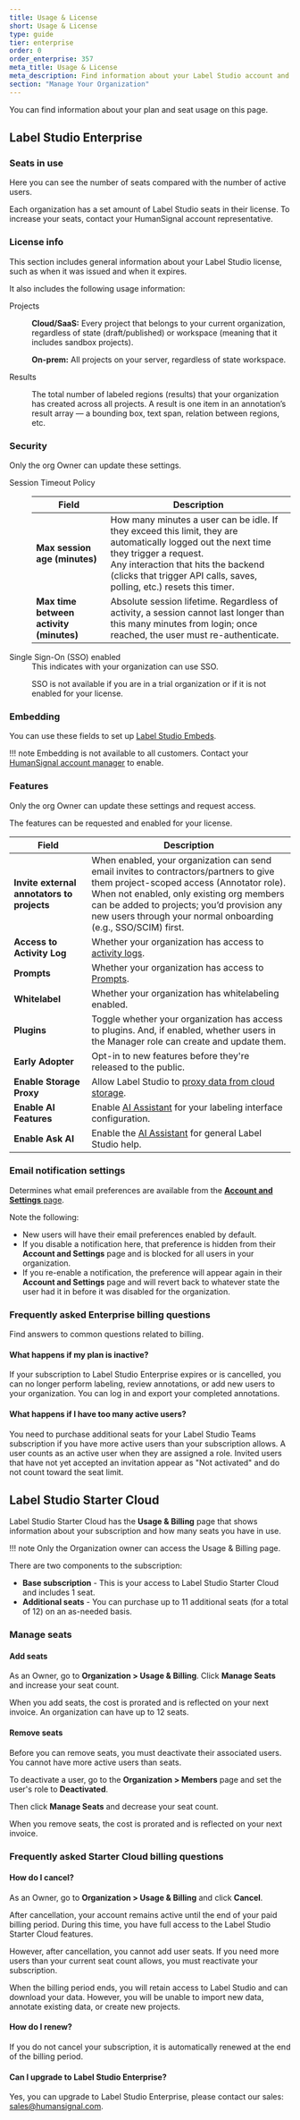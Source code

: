 ```yaml
---
title: Usage & License
short: Usage & License
type: guide
tier: enterprise
order: 0
order_enterprise: 357
meta_title: Usage & License
meta_description: Find information about your Label Studio account and configure organization settings.  
section: "Manage Your Organization"
---
```


You can find information about your plan and seat usage on this page. 

## Label Studio Enterprise

### Seats in use

Here you can see the number of seats compared with the number of active users. 

Each organization has a set amount of Label Studio seats in their license. To increase your seats, contact your HumanSignal account representative. 

### License info

This section includes general information about your Label Studio license, such as when it was issued and when it expires. 

It also includes the following usage information:

<dl>
<dt>Projects</dt>
<dd>

**Cloud/SaaS:** Every project that belongs to your current organization, regardless of state (draft/published) or workspace (meaning that it includes sandbox projects). 

**On-prem:** All projects on your server, regardless of state workspace. 
</dd>

<dt>Results</dt>
<dd>

The total number of labeled regions (results) that your organization has created across all projects. A result is one item in an annotation’s result array — a bounding box, text span, relation between regions, etc. 
</dd>
</dl>

### Security 

Only the org Owner can update these settings.

<dl>
<dt>Session Timeout Policy</dt>
<dd>

| Field          | Description    |
| ------------- | ------------ |
| **Max session age (minutes)**         | How many minutes a user can be idle. If they exceed this limit, they are automatically logged out the next time they trigger a request. <br> Any interaction that hits the backend (clicks that trigger API calls, saves, polling, etc.) resets this timer. |
| **Max time between activity (minutes)** | Absolute session lifetime. Regardless of activity, a session cannot last longer than this many minutes from login; once reached, the user must re-authenticate. |

</dd>

<dt>Single Sign-On (SSO) enabled</dt>
<dd>
This indicates with your organization can use SSO. 

SSO is not available if you are in a trial organization or if it is not enabled for your license. 

</dd>
</dl>

### Embedding

 You can use these fields to set up [Label Studio Embeds](embed#Configure-embedding-in-Label-Studio). 

!!! note
    Embedding is not available to all customers. Contact your [HumanSignal account manager](mailto:sales@humansignal.com) to enable.

### Features

Only the org Owner can update these settings and request access.

The features can be requested and enabled for your license. 

| Field          | Description    |
| ------------- | ------------ |
| **Invite external annotators to projects**  | When enabled, your organization can send email invites to contractors/partners to give them project-scoped access (Annotator role). <br> When not enabled, only existing org members can be added to projects; you’d provision any new users through your normal onboarding (e.g., SSO/SCIM) first. |
| **Access to Activity Log** | Whether your organization has access to [activity logs](admin_logs). |
| **Prompts** | Whether your organization has access to [Prompts](prompts_overview). |
| **Whitelabel** | Whether your organization has whitelabeling enabled. |
| **Plugins** | Toggle whether your organization has access to plugins. And, if enabled, whether users in the Manager role can create and update them. |
| **Early Adopter** | Opt-in to new features before they're released to the public. |
| **Enable Storage Proxy** | Allow Label Studio to [proxy data from cloud storage](storage#Pre-signed-URLs-vs-Storage-proxies). |
| **Enable AI Features** | Enable [AI Assistant](ask_ai) for your labeling interface configuration. |
| **Enable Ask AI** | Enable the [AI Assistant](ask_ai) for general Label Studio help. |

### Email notification settings

Determines what email preferences are available from the [**Account and Settings** page](user_account). 

Note the following:

* New users will have their email preferences enabled by default. 
* If you disable a notification here, that preference is hidden from their **Account and Settings** page and is blocked for all users in your organization. 
* If you re-enable a notification, the preference will appear again in their **Account and Settings** page and will revert back to whatever state the user had it in before it was disabled for the organization. 

### Frequently asked Enterprise billing questions

Find answers to common questions related to billing. 

#### What happens if my plan is inactive?

If your subscription to Label Studio Enterprise expires or is cancelled, you can no longer perform labeling, review annotations, or add new users to your organization. You can log in and export your completed annotations. 

#### What happens if I have too many active users?

You need to purchase additional seats for your Label Studio Teams subscription if you have more active users than your subscription allows. A user counts as an active user when they are assigned a role. Invited users that have not yet accepted an invitation appear as "Not activated" and do not count toward the seat limit.

## Label Studio Starter Cloud

Label Studio Starter Cloud has the **Usage & Billing** page that shows information about your subscription and how many seats you have in use. 

!!! note
    Only the Organization owner can access the Usage & Billing page. 

There are two components to the subscription:

* **Base subscription** - This is your access to Label Studio Starter Cloud and includes 1 seat.
* **Additional seats** - You can purchase up to 11 additional seats (for a total of 12) on an as-needed basis.

### Manage seats

#### Add seats

As an Owner, go to **Organization > Usage & Billing**. Click **Manage Seats** and increase your seat count. 

When you add seats, the cost is prorated and is reflected on your next invoice. An organization can have up to 12 seats. 

#### Remove seats

Before you can remove seats, you must deactivate their associated users. You cannot have more active users than seats.

To deactivate a user, go to the **Organization > Members** page and set the user's role to **Deactivated**. 

Then click **Manage Seats** and decrease your seat count. 

When you remove seats, the cost is prorated and is reflected on your next invoice.

### Frequently asked Starter Cloud billing questions

#### How do I cancel?

As an Owner, go to **Organization > Usage & Billing** and click **Cancel**. 

After cancellation, your account remains active until the end of your paid billing period. During this time, you have full access to the Label Studio Starter Cloud features.

However, after cancellation, you cannot add user seats. If you need more users than your current seat count allows, you must reactivate your subscription.

When the billing period ends, you will retain access to Label Studio and can download your data. However, you will be unable to import new data, annotate existing data, or create new projects.

#### How do I renew?

If you do not cancel your subscription, it is automatically renewed at the end of the billing period.

#### Can I upgrade to Label Studio Enterprise?

Yes, you can upgrade to Label Studio Enterprise, please contact our sales: sales@humansignal.com.
